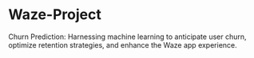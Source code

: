 # Waze-Project
Churn Prediction: Harnessing machine learning to anticipate user churn, optimize retention strategies, and enhance the Waze app experience.
